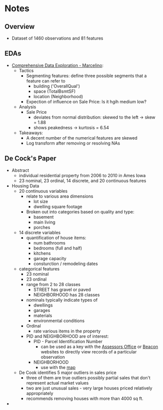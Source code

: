 # Notes

## Overview
- Dataset of 1460 observations and 81 features

## EDAs
- [Comprehensive Data Exploration - Marcelino](https://www.kaggle.com/pmarcelino/comprehensive-data-exploration-with-python):
    - Tactics
        - Segmenting features: define three possible segments that a feature can refer to
            - building ('OverallQual')
            - space (TotalBsmtSF)
            - location (Neighborhood)
        -  Expection of influence on Sale Price: Is it hgih medium low? 
    - Analysis
        - Sale Price
            - deviates from normal distribution: skewed to the left -> skew = 1.88
            - shows peakedness -> kurtosis = 6.54
    - Takeaways:
        - A decent number of the numerical features are skewed
        - Log transform after removing or resolving NAs
## De Cock's Paper
- Abstract
    - individual residential property from 2006 to 2010 in Ames Iowa
    - 23 nominal, 23 ordinal, 14 discrete, and 20 continuous features
- Housing Data
    - 20 continuous variables
        - relate to various area dimensions
            - lot size
            - dwelling square footage
        - Broken out into categories based on quality and type:
            - basement
            - main living
            - porches
    - 14 discrete variables
        - quantification of house items:
            - num bathrooms
            - bedrooms (full and half)
            - kitchens
            - garage capacity
            - consturction / remodeling dates
    - categorical features
        - 23 nominal
        - 23 ordinal
        - range from 2 to 28 classes 
            - STREET has gravel or paved
            - NEIGHBORHOOD has 28 classes
        - nominals typically indicate types of
            - dwellings
            - garages
            - materials
            - environmental conditions
        - Ordinal
            - rate various items in the property
        - PID and NEIGHBORHOOD are of interest:
            - PID - Parcel Identification Number
                - can be used as a key with the [Assessors Office](https://www.cityofames.org/government/departments-divisions-a-h/city-assessor) or [Beacon](https://beacon.schneidercorp.com/) websites to directly view records of a particular observation
            - NEIGHBORHOOD
                - use with the [map](https://www.amstat.org//v19n3/decock/AmesResidential.pdf)
    - De Cook identifies 5 major outliers in sales price
        - three of them are true outliers possibly partial sales that don't represent actual market values 
        - two are just unusual sales - very large houses priced relatively appropriately
        - recommends removing houses with more than 4000 sq ft. 
-  
